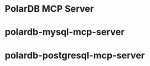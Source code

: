 PolarDB  MCP Server
=======================
# polardb-mysql-mcp-server
# polardb-postgresql-mcp-server